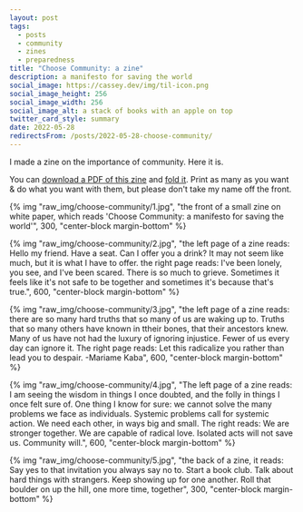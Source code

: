 ```yaml
---
layout: post
tags:
  - posts
  - community
  - zines
  - preparedness
title: "Choose Community: a zine"
description: a manifesto for saving the world
social_image: https://cassey.dev/img/til-icon.png
social_image_height: 256
social_image_width: 256
social_image_alt: a stack of books with an apple on top
twitter_card_style: summary
date: 2022-05-28
redirectsFrom: /posts/2022-05-28-choose-community/
---
```



I made a zine on the importance of community. Here it is.

You can [download a PDF of this zine](/files/choose-community.pdf) and [fold it](https://www.readbrightly.com/how-to-make-zine/). Print as many as you want & do what you want with them, but please don't take my name off the front.

{% img "raw_img/choose-community/1.jpg", "the front of a small zine on white paper, which reads 'Choose Community: a manifesto for  saving the world'", 300, "center-block margin-bottom" %}

{% img "raw_img/choose-community/2.jpg", "the left page of a zine reads: Hello my friend. Have a seat. Can I offer you a drink? It may not seem like much, but it is what I have to offer. the right page reads: I've been lonely, you see, and I've been scared. There is so much to grieve. Sometimes it feels like it's not safe to be together and sometimes it's because that's true.", 600, "center-block margin-bottom" %}

{% img "raw_img/choose-community/3.jpg", "the left page of a zine reads: there are so many hard truths that so many of us are waking up to. Truths that so many others have known in ttheir bones, that their ancestors knew. Many of us have not had the luxury of ignoring injustice. Fewer of us every day can ignore it. The right page reads: Let this radicalize you rather than lead you to despair. -Mariame Kaba", 600, "center-block margin-bottom" %}

{% img "raw_img/choose-community/4.jpg", "The left page of a zine reads: I am seeing the wisdom in things I once doubted, and the folly in things I once felt sure of. One thing I know for sure: we cannot solve the many problems we face as individuals. Systemic problems call for systemic action. We need each other, in ways big and small. The right reads: We are stronger together. We are capable of radical love. Isolated acts will not save us. Community will.", 600, "center-block margin-bottom" %}

{% img "raw_img/choose-community/5.jpg", "the back of a zine, it reads: Say yes to that invitation you always say no to. Start a book club. Talk about hard things with strangers. Keep showing up for one another. Roll that boulder on up the hill, one more time, together", 300, "center-block margin-bottom" %}

